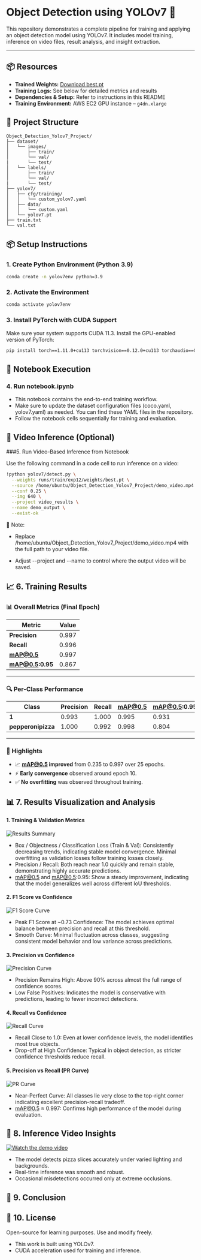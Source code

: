 # Object Detection using YOLOv7 🚀

This repository demonstrates a complete pipeline for training and applying an object detection model using YOLOv7. It includes model training, inference on video files, result analysis, and insight extraction.

---

## 📦 Resources

- **Trained Weights:** [Download best.pt](../../releases/latest)  
- **Training Logs:** See below for detailed metrics and results  
- **Dependencies & Setup:** Refer to instructions in this README  
- **Training Environment:** AWS EC2 GPU instance – `g4dn.xlarge`

## 📁 Project Structure
```
Object_Detection_Yolov7_Project/
├── dataset/
│   └── images/
│       ├── train/
│       └── val/
|       └── test/
│   └── labels/
│       ├── train/
│       └── val/
|       └── test/
├── yolov7/
│   ├── cfg/training/
│   │   └── custom_yolov7.yaml
│   ├── data/
│   │   └── custom.yaml
│   └── yolov7.pt
├── train.txt
└── val.txt
```

## 📦 Setup Instructions

### 1. Create Python Environment (Python 3.9)

```bash
conda create -n yolov7env python=3.9
```

### 2. Activate the Environment

```bash
conda activate yolov7env
```

### 3. Install PyTorch with CUDA Support

Make sure your system supports CUDA 11.3. Install the GPU-enabled version of PyTorch:
```bash
pip install torch==1.11.0+cu113 torchvision==0.12.0+cu113 torchaudio==0.11.0 --extra-index-url https://download.pytorch.org/whl/cu113
```

## 📓 Notebook Execution

### 4. Run notebook.ipynb
- This notebook contains the end-to-end training workflow.
- Make sure to update the dataset configuration files (coco.yaml, yolov7.yaml) as needed. You can find these YAML files in the repository.
- Follow the notebook cells sequentially for training and evaluation.

## 🎥 Video Inference (Optional)

###5. Run Video-Based Inference from Notebook

Use the following command in a code cell to run inference on a video:
```bash
!python yolov7/detect.py \
  --weights runs/train/exp12/weights/best.pt \
  --source /home/ubuntu/Object_Detection_Yolov7_Project/demo_video.mp4 \
  --conf 0.25 \
  --img 640 \
  --project video_results \
  --name demo_output \
  --exist-ok
```
🔁 Note:
- Replace /home/ubuntu/Object_Detection_Yolov7_Project/demo_video.mp4 with the full path to your video file.

- Adjust --project and --name to control where the output video will be saved.

## 📈 6. Training Results

### 📊 Overall Metrics (Final Epoch)

| Metric         | Value     |
|----------------|-----------|
| **Precision**  | 0.997     |
| **Recall**     | 0.996     |
| **mAP@0.5**    | 0.997     |
| **mAP@0.5:0.95** | 0.867   |

---

### 🔍 Per-Class Performance

| Class           | Precision | Recall | mAP@0.5 | mAP@0.5:0.95 |
|------------------|-----------|--------|---------|---------------|
| **1**             | 0.993     | 1.000  | 0.995   | 0.931         |
| **pepperonipizza**| 1.000     | 0.992  | 0.998   | 0.804         |

---

### 🧠 Highlights

- 📈 **mAP@0.5 improved** from 0.235 to 0.997 over 25 epochs.
- ⚡ **Early convergence** observed around epoch 10.
- ✅ **No overfitting** was observed throughout training.

## 📊 7. Results Visualization and Analysis

#### 1. Training & Validation Metrics

![Results Summary](./Results/results.png)
- Box / Objectness / Classification Loss (Train & Val): Consistently decreasing trends, indicating stable model convergence. Minimal overfitting as validation losses follow training losses closely.
- Precision / Recall: Both reach near 1.0 quickly and remain stable, demonstrating highly accurate predictions.
- mAP@0.5 and mAP@0.5:0.95: Show a steady improvement, indicating that the model generalizes well across different IoU thresholds.

#### 2. F1 Score vs Confidence

![F1 Score Curve](./Results/F1_curve.png)
- Peak F1 Score at ~0.73 Confidence: The model achieves optimal balance between precision and recall at this threshold.
- Smooth Curve: Minimal fluctuation across classes, suggesting consistent model behavior and low variance across predictions.

#### 3. Precision vs Confidence

![Precision Curve](./Results/P_curve.png)
- Precision Remains High: Above 90% across almost the full range of confidence scores.
- Low False Positives: Indicates the model is conservative with predictions, leading to fewer incorrect detections.

#### 4. Recall vs Confidence

![Recall Curve](./Results/R_curve.png)
- Recall Close to 1.0: Even at lower confidence levels, the model identifies most true objects.
- Drop-off at High Confidence: Typical in object detection, as stricter confidence thresholds reduce recall.

#### 5. Precision vs Recall (PR Curve)

![PR Curve](./Results/PR_curve.png)
- Near-Perfect Curve: All classes lie very close to the top-right corner indicating excellent precision-recall tradeoff.
- mAP@0.5 ≈ 0.997: Confirms high performance of the model during evaluation.

## 🔎 8. Inference Video Insights

[![Watch the demo video](https://raw.githubusercontent.com/Aashutoshh01/Yolov7_Object_Detection/main/Results/yolov7_thumbnail.png)](https://raw.githubusercontent.com/Aashutoshh01/Yolov7_Object_Detection/main/Results/demo.mpy)
- The model detects pizza slices accurately under varied lighting and backgrounds.
- Real-time inference was smooth and robust.
- Occasional misdetections occurred only at extreme occlusions.

## 🧠 9. Conclusion
## 📜 10. License

Open-source for learning purposes. Use and modify freely.
- This work is built using YOLOv7.
- CUDA acceleration used for training and inference.
